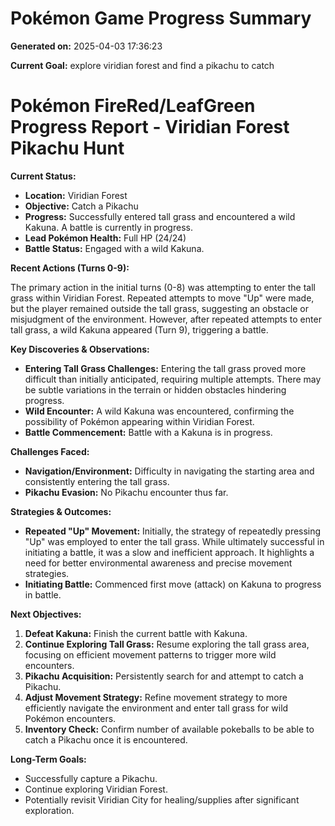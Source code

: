 # Pokémon Game Progress Summary

**Generated on:** 2025-04-03 17:36:23

**Current Goal:** explore viridian forest and find a pikachu to catch

# Pokémon FireRed/LeafGreen Progress Report - Viridian Forest Pikachu Hunt

**Current Status:**

*   **Location:** Viridian Forest
*   **Objective:** Catch a Pikachu
*   **Progress:**  Successfully entered tall grass and encountered a wild Kakuna. A battle is currently in progress.
*   **Lead Pokémon Health:** Full HP (24/24)
*   **Battle Status:**  Engaged with a wild Kakuna.

**Recent Actions (Turns 0-9):**

The primary action in the initial turns (0-8) was attempting to enter the tall grass within Viridian Forest. Repeated attempts to move "Up" were made, but the player remained outside the tall grass, suggesting an obstacle or misjudgment of the environment. However, after repeated attempts to enter tall grass, a wild Kakuna appeared (Turn 9), triggering a battle.

**Key Discoveries & Observations:**

*   **Entering Tall Grass Challenges:**  Entering the tall grass proved more difficult than initially anticipated, requiring multiple attempts. There may be subtle variations in the terrain or hidden obstacles hindering progress.
*   **Wild Encounter:** A wild Kakuna was encountered, confirming the possibility of Pokémon appearing within Viridian Forest.
*   **Battle Commencement:** Battle with a Kakuna is in progress.

**Challenges Faced:**

*   **Navigation/Environment:** Difficulty in navigating the starting area and consistently entering the tall grass.
*   **Pikachu Evasion:**  No Pikachu encounter thus far.

**Strategies & Outcomes:**

*   **Repeated "Up" Movement:**  Initially, the strategy of repeatedly pressing "Up" was employed to enter the tall grass.  While ultimately successful in initiating a battle, it was a slow and inefficient approach. It highlights a need for better environmental awareness and precise movement strategies.
*   **Initiating Battle:** Commenced first move (attack) on Kakuna to progress in battle.

**Next Objectives:**

1.  **Defeat Kakuna:** Finish the current battle with Kakuna.
2.  **Continue Exploring Tall Grass:** Resume exploring the tall grass area, focusing on efficient movement patterns to trigger more wild encounters.
3.  **Pikachu Acquisition:** Persistently search for and attempt to catch a Pikachu.
4.  **Adjust Movement Strategy:** Refine movement strategy to more efficiently navigate the environment and enter tall grass for wild Pokémon encounters.
5.  **Inventory Check:** Confirm number of available pokeballs to be able to catch a Pikachu once it is encountered.

**Long-Term Goals:**

*   Successfully capture a Pikachu.
*   Continue exploring Viridian Forest.
*   Potentially revisit Viridian City for healing/supplies after significant exploration.
